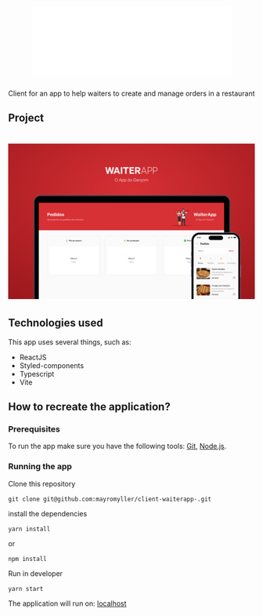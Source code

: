 <h1 align="center">
  <img src="./src/assets/images/logo.png" />
</h1>

<p align="center">
  Client for an app to help waiters to create and manage orders in a restaurant
</p>

## Project

<h1 align="center">
  <img alt="" title="" src="./src/assets/images/hero.png" />
</h1>

## Technologies used

This app uses several things, such as:

- ReactJS
- Styled-components
- Typescript
- Vite

## How to recreate the application?

### Prerequisites

To run the app make sure you have the following tools: [Git](https://git-scm.com), [Node.js](https://nodejs.org/en/).

### Running the app

Clone this repository

```
git clone git@github.com:mayromyller/client-waiterapp-.git
```

install the dependencies

```
yarn install
```

or

```
npm install
```

Run in developer

```
yarn start
```

The application will run on: [localhost](http://localhost:5173/)
